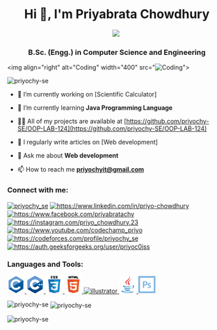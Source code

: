 <h1 align="center">Hi 👋, I'm Priyabrata Chowdhury</h1>
<div align="center"> <img src="https://github.com/priyochy-SE/priyochy-SE/blob/main/PRIYO%20IT%20Cover%20Page.png"> </div>
<h3 align="center">B.Sc. (Engg.) in Computer Science and Engineering</h3>

<img align="right" alt="Coding" width="400" src="![Coding](https://github.com/priyochy-SE/priyochy-SE/assets/142817175/b06e5c06-95d8-4270-b8fb-bf2198f9cff7)">

<p align="left"> <img src="https://komarev.com/ghpvc/?username=priyochy-se&label=Profile%20views&color=0e75b6&style=flat" alt="priyochy-se" /> </p>

- 🔭 I’m currently working on [Scientific Calculator]

- 🌱 I’m currently learning **Java Programming Language**

- 👨‍💻 All of my projects are available at [https://github.com/priyochy-SE/OOP-LAB-124](https://github.com/priyochy-SE/OOP-LAB-124)

- 📝 I regularly write articles on [Web development]

- 💬 Ask me about **Web development**

- 📫 How to reach me **priyochyit@gmail.com**

<h3 align="left">Connect with me:</h3>
<p align="left">
<a href="https://twitter.com/priyochy_se" target="blank"><img align="center" src="https://raw.githubusercontent.com/rahuldkjain/github-profile-readme-generator/master/src/images/icons/Social/twitter.svg" alt="priyochy_se" height="30" width="40" /></a>
<a href="https://linkedin.com/in/https://www.linkedin.com/in/priyo-chowdhury" target="blank"><img align="center" src="https://raw.githubusercontent.com/rahuldkjain/github-profile-readme-generator/master/src/images/icons/Social/linked-in-alt.svg" alt="https://www.linkedin.com/in/priyo-chowdhury" height="30" width="40" /></a>
<a href="https://fb.com/https://www.facebook.com/priyabratachy" target="blank"><img align="center" src="https://raw.githubusercontent.com/rahuldkjain/github-profile-readme-generator/master/src/images/icons/Social/facebook.svg" alt="https://www.facebook.com/priyabratachy" height="30" width="40" /></a>
<a href="https://instagram.com/https://instagram.com/priyo_chowdhury.23" target="blank"><img align="center" src="https://raw.githubusercontent.com/rahuldkjain/github-profile-readme-generator/master/src/images/icons/Social/instagram.svg" alt="https://instagram.com/priyo_chowdhury.23" height="30" width="40" /></a>
<a href="https://www.youtube.com/c/https://www.youtube.com/codechamp_priyo" target="blank"><img align="center" src="https://raw.githubusercontent.com/rahuldkjain/github-profile-readme-generator/master/src/images/icons/Social/youtube.svg" alt="https://www.youtube.com/codechamp_priyo" height="30" width="40" /></a>
<a href="https://codeforces.com/profile/https://codeforces.com/profile/priyochy_se" target="blank"><img align="center" src="https://raw.githubusercontent.com/rahuldkjain/github-profile-readme-generator/master/src/images/icons/Social/codeforces.svg" alt="https://codeforces.com/profile/priyochy_se" height="30" width="40" /></a>
<a href="https://auth.geeksforgeeks.org/user/https://auth.geeksforgeeks.org/user/priyoc0jss" target="blank"><img align="center" src="https://raw.githubusercontent.com/rahuldkjain/github-profile-readme-generator/master/src/images/icons/Social/geeks-for-geeks.svg" alt="https://auth.geeksforgeeks.org/user/priyoc0jss" height="30" width="40" /></a>
</p>

<h3 align="left">Languages and Tools:</h3>
<p align="left"> <a href="https://www.cprogramming.com/" target="_blank" rel="noreferrer"> <img src="https://raw.githubusercontent.com/devicons/devicon/master/icons/c/c-original.svg" alt="c" width="40" height="40"/> </a> <a href="https://www.w3schools.com/cpp/" target="_blank" rel="noreferrer"> <img src="https://raw.githubusercontent.com/devicons/devicon/master/icons/cplusplus/cplusplus-original.svg" alt="cplusplus" width="40" height="40"/> </a> <a href="https://www.w3schools.com/css/" target="_blank" rel="noreferrer"> <img src="https://raw.githubusercontent.com/devicons/devicon/master/icons/css3/css3-original-wordmark.svg" alt="css3" width="40" height="40"/> </a> <a href="https://www.w3.org/html/" target="_blank" rel="noreferrer"> <img src="https://raw.githubusercontent.com/devicons/devicon/master/icons/html5/html5-original-wordmark.svg" alt="html5" width="40" height="40"/> </a> <a href="https://www.adobe.com/in/products/illustrator.html" target="_blank" rel="noreferrer"> <img src="https://www.vectorlogo.zone/logos/adobe_illustrator/adobe_illustrator-icon.svg" alt="illustrator" width="40" height="40"/> </a> <a href="https://www.java.com" target="_blank" rel="noreferrer"> <img src="https://raw.githubusercontent.com/devicons/devicon/master/icons/java/java-original.svg" alt="java" width="40" height="40"/> </a> <a href="https://www.photoshop.com/en" target="_blank" rel="noreferrer"> <img src="https://raw.githubusercontent.com/devicons/devicon/master/icons/photoshop/photoshop-line.svg" alt="photoshop" width="40" height="40"/> </a> </p>

<p><img align="left" src="https://github-readme-stats.vercel.app/api/top-langs?username=priyochy-se&show_icons=true&locale=en&layout=compact" alt="priyochy-se" /></p>

<p>&nbsp;<img align="center" src="https://github-readme-stats.vercel.app/api?username=priyochy-se&show_icons=true&locale=en" alt="priyochy-se" /></p>

<p><img align="center" src="https://github-readme-streak-stats.herokuapp.com/?user=priyochy-se&" alt="priyochy-se" /></p>
